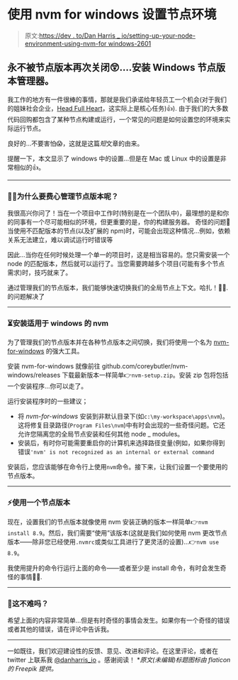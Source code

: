 # 使用 nvm for windows 设置节点环境

> 原文:[https://dev . to/Dan Harris _ io/setting-up-your-node-environment-using-nvm-for windows-2601](https://dev.to/danharris_io/setting-up-your-node-environment-using-nvm-forwindows-2601)

## [](#never-be-off-by-a-node-version-again-setup-node-version-manager-for%C2%A0windows)永不被节点版本再次关闭😲….安装 Windows 节点版本管理器。

我工作的地方有一件很棒的事情，那就是我们承诺给年轻员工一个机会(对于我们的姐妹社会企业，[Head Full Heart](https://twitter.com/teamHFoH)，这实际上是核心任务)👍).
由于我们的大多数代码回购都包含了某种节点构建或运行，一个常见的问题是如何设置您的环境来实际运行节点。

良好的...不要害怕😱，这就是这篇*短*文章的由来。

提醒一下，本文显示了 windows 中的设置...但是在 Mac 或 Linux 中的设置是非常相似的👍。

* * *

### [](#why-bother-managing-node-versions)🤷‍♀️为什么要费心管理节点版本呢？

我很高兴你问了！当在一个项目中工作时(特别是在一个团队中)，最理想的是和你的同事有一个尽可能相似的环境，但更重要的是，你的构建服务器。
奇怪的问题👻当使用不匹配版本的节点(以及扩展的 npm)时，可能会出现这种情况...例如，依赖关系无法建立，难以调试运行时错误等

因此...当你在任何时候处理一个单一的项目时，这是相当容易的。您只需安装一个 node 的匹配版本，然后就可以运行了。当您需要跨越多个项目(可能有多个节点需求)时，技巧就来了。

通过管理我们的节点版本，我们能够快速切换我们的全局节点上下文。哈扎！🦸‍♀️.的问题解决了

* * *

### [](#install-nvmforwindows)⏳安装适用于 windows 的 nvm

为了管理我们的节点版本并在各种节点版本之间切换，我们将使用一个名为 [nvm-for-windows](https://github.com/coreybutler/nvm-windows) 的强大工具。

安装 nvm-for-windows 就像前往 github.com/coreybutler/nvm-windows/releases
下载最新版本一样简单👉`nvm-setup.zip`。安装 zip 包将包括一个安装程序...你可以走了。

运行安装程序时的一些建议；

*   将 *nvm-for-windows* 安装到非默认目录下(如`c:\my-workspace\apps\nvm`)。这将修复目录路径(`Program Files\nvm`)中有时会出现的一些奇怪问题。它还允许您隔离您的全局节点安装和任何其他 node _ modules。
*   安装后，有时你可能需要重启你的计算机来选择路径变量(例如，如果你得到错误`'nvm' is not recognized as an internal or external command`

安装后，您应该能够在命令行上使用`nvm`命令。接下来，让我们设置一个要使用的节点版本。

* * *

### [](#use-a-node-version)⚡使用一个节点版本

现在，设置我们的节点版本就像使用 nvm 安装正确的版本一样简单👉`nvm install 8.9`。然后，我们需要“使用”该版本(这就是我们如何使用 nvm 更改节点版本——除非您已经使用`.nvmrc`或类似工具进行了更灵活的设置)...👉`nvm use 8.9`。

我使用提升的命令行运行上面的命令——或者至少是 install 命令，有时会发生奇怪的事情🤷‍♂️.

* * *

### [](#well-that-wasnt-hard)🤔这不难吗？

希望上面的内容非常简单...但是有时奇怪的事情会发生。如果你有一个奇怪的错误或者其他的错误，请在评论中告诉我。

* * *

一如既往，我们欢迎建设性的反馈、意见、改进和评论。在这里评论，或者在 twitter 上联系我 [@danharris_io](https://dev.to/danharris_io) 。感谢阅读！
**原文(未编辑)标题图标由 flaticon 的 Freepik 提供。*